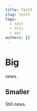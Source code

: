 ```yaml
---
title: Test3
slug: test3
tags:
  - test
  - this
  - out
authors: []
---
```

# B﻿ig

n﻿ews.

## S﻿maller

S﻿till news.